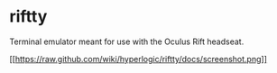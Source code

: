riftty
============

Terminal emulator meant for use with the Oculus Rift headseat.

[[https://raw.github.com/wiki/hyperlogic/riftty/docs/screenshot.png]]

